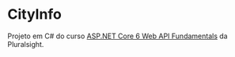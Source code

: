 # CityInfo

Projeto em C# do curso <a href="https://www.pluralsight.com/courses/asp-dot-net-core-6-web-api-fundamentals">ASP.NET Core 6 Web API Fundamentals</a> da Pluralsight.
